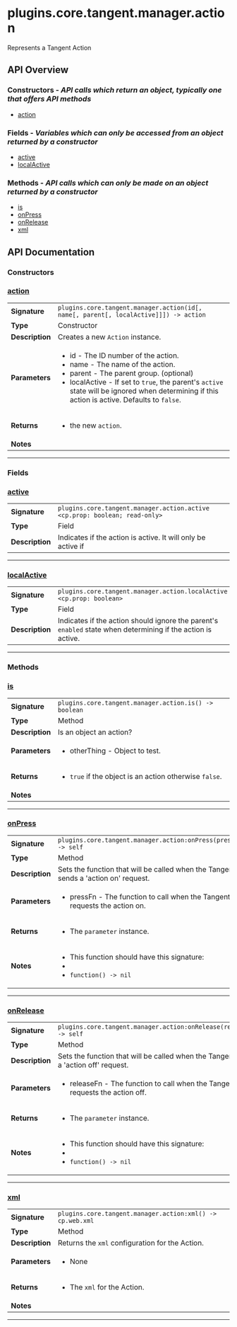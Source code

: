 # plugins.core.tangent.manager.action

Represents a Tangent Action

## API Overview
### **Constructors** - _API calls which return an object, typically one that offers API methods_
 * [action](#action)

### **Fields** - _Variables which can only be accessed from an object returned by a constructor_
 * [active](#active)
 * [localActive](#localactive)

### **Methods** - _API calls which can only be made on an object returned by a constructor_
 * [is](#is)
 * [onPress](#onpress)
 * [onRelease](#onrelease)
 * [xml](#xml)


## API Documentation

### Constructors


### [action](#action)

|                                             |                                                                                     |
| --------------------------------------------|-------------------------------------------------------------------------------------|
| **Signature**                               | `plugins.core.tangent.manager.action(id[, name[, parent[, localActive]]]) -> action`                                                                    |
| **Type**                                    | Constructor                                                                     |
| **Description**                             | Creates a new `Action` instance.                                                                     |
| **Parameters**                              | <ul><li>id        - The ID number of the action.</li><li>name      - The name of the action.</li><li>parent    - The parent group. (optional)</li><li>localActive - If set to `true`, the parent's `active` state will be ignored when determining if this action is active. Defaults to `false`.</li></ul> |
| **Returns**                                 | <ul><li>the new `action`.</li></ul>          |
| **Notes**                                   | <ul></ul>                |

---
### Fields


### [active](#active)

|                                             |                                                                                     |
| --------------------------------------------|-------------------------------------------------------------------------------------|
| **Signature**                               | `plugins.core.tangent.manager.action.active <cp.prop: boolean; read-only>`                                                                    |
| **Type**                                    | Field                                                                     |
| **Description**                             | Indicates if the action is active. It will only be active if                                                                     |

---

### [localActive](#localactive)

|                                             |                                                                                     |
| --------------------------------------------|-------------------------------------------------------------------------------------|
| **Signature**                               | `plugins.core.tangent.manager.action.localActive <cp.prop: boolean>`                                                                    |
| **Type**                                    | Field                                                                     |
| **Description**                             | Indicates if the action should ignore the parent's `enabled` state when determining if the action is active.                                                                     |

---
### Methods


### [is](#is)

|                                             |                                                                                     |
| --------------------------------------------|-------------------------------------------------------------------------------------|
| **Signature**                               | `plugins.core.tangent.manager.action.is() -> boolean`                                                                    |
| **Type**                                    | Method                                                                     |
| **Description**                             | Is an object an action?                                                                     |
| **Parameters**                              | <ul><li>otherThing - Object to test.</li></ul> |
| **Returns**                                 | <ul><li>`true` if the object is an action otherwise `false`.</li></ul>          |
| **Notes**                                   | <ul></ul>                |

---

### [onPress](#onpress)

|                                             |                                                                                     |
| --------------------------------------------|-------------------------------------------------------------------------------------|
| **Signature**                               | `plugins.core.tangent.manager.action:onPress(pressFn) -> self`                                                                    |
| **Type**                                    | Method                                                                     |
| **Description**                             | Sets the function that will be called when the Tangent sends a 'action on' request.                                                                     |
| **Parameters**                              | <ul><li>pressFn     - The function to call when the Tangent requests the action on.</li></ul> |
| **Returns**                                 | <ul><li>The `parameter` instance.</li></ul>          |
| **Notes**                                   | <ul><li>This function should have this signature:</li><li></li><li>`function() -> nil`</li></ul>                |

---

### [onRelease](#onrelease)

|                                             |                                                                                     |
| --------------------------------------------|-------------------------------------------------------------------------------------|
| **Signature**                               | `plugins.core.tangent.manager.action:onRelease(releaseFn) -> self`                                                                    |
| **Type**                                    | Method                                                                     |
| **Description**                             | Sets the function that will be called when the Tangent sends a 'action off' request.                                                                     |
| **Parameters**                              | <ul><li>releaseFn     - The function to call when the Tangent requests the action off.</li></ul> |
| **Returns**                                 | <ul><li>The `parameter` instance.</li></ul>          |
| **Notes**                                   | <ul><li>This function should have this signature:</li><li></li><li>`function() -> nil`</li></ul>                |

---

### [xml](#xml)

|                                             |                                                                                     |
| --------------------------------------------|-------------------------------------------------------------------------------------|
| **Signature**                               | `plugins.core.tangent.manager.action:xml() -> cp.web.xml`                                                                    |
| **Type**                                    | Method                                                                     |
| **Description**                             | Returns the `xml` configuration for the Action.                                                                     |
| **Parameters**                              | <ul><li>None</li></ul> |
| **Returns**                                 | <ul><li>The `xml` for the Action.</li></ul>          |
| **Notes**                                   | <ul></ul>                |

---
